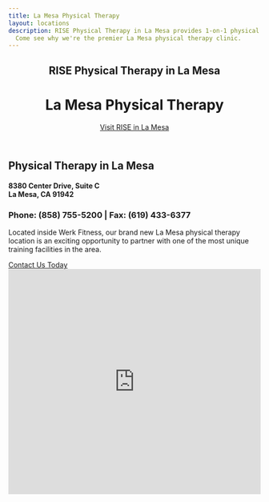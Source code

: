 ```yaml
---
title: La Mesa Physical Therapy
layout: locations
description: RISE Physical Therapy in La Mesa provides 1-on-1 physical therapy treatment.
  Come see why we're the premier La Mesa physical therapy clinic.
---
```


<!-- La Mesa Location Page -->
  <header id="la-mesa">
    <div class="container">
      <div class="intro-text">
        <div><h2 class="intro-lead-in">RISE Physical Therapy in La Mesa</h2></div>
        <div><h1 class="intro-heading">La Mesa Physical Therapy</h1></div>
        <a href="#location-content" class="page-scroll btn btn-xl">Visit RISE in La Mesa</a>
      </div>
    </div>
  </header>
  <section id="location-content">
    <div class="container">
      <div class="row">
        <div class="col-lg-6">
          <h2 class="section-heading">Physical Therapy in La Mesa</h2>
          <h4 class="subheading">8380 Center Drive, Suite C<br> La Mesa, CA 91942</h4>
          <h3 class="section-subheading text-muted locations">Phone: (858) 755-5200 | Fax: (619) 433-6377</h3>
          <p class="text-muted">Located inside Werk Fitness, our brand new La Mesa physical therapy location is an exciting opportunity to partner with one of the most unique training facilities in the area.</p>
          <a href="#contact" class="page-scroll btn btn-xl" id="location-contact-btn">Contact Us Today</a>
        </div>
        <div class="col-lg-6">
          <iframe src="https://www.google.com/maps/embed?pb=!1m18!1m12!1m3!1d3354.6276297873565!2d-117.01874758481796!3d32.775613780972385!2m3!1f0!2f0!3f0!3m2!1i1024!2i768!4f13.1!3m3!1m2!1s0x80d957113c2676d7%3A0x13533a6b14b2da8a!2s8380%20Center%20Dr%20Suite%20C%2C%20La%20Mesa%2C%20CA%2091942!5e0!3m2!1sen!2sus!4v1615566822258!5m2!1sen!2sus" width="100%" height="450" frameborder="0" style="border:0" allowfullscreen></iframe>
        </div>
      </div>
    </div>
  </section>
